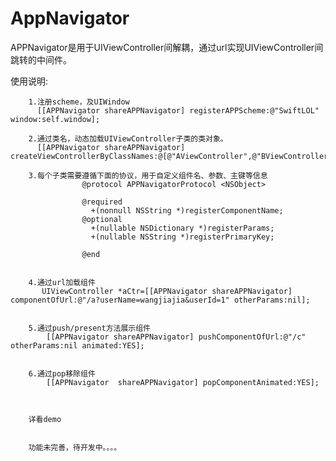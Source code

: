 # AppNavigator


APPNavigator是用于UIViewController间解耦，通过url实现UIViewController间跳转的中间件。


使用说明:

        1.注册scheme，及UIWindow
          [[APPNavigator shareAPPNavigator] registerAPPScheme:@"SwiftLOL" window:self.window];
       
        2.通过类名，动态加载UIViewController子类的类对象。
          [[APPNavigator shareAPPNavigator] createViewControllerByClassNames:@[@"AViewController",@"BViewController",@"CViewController"]];

        3.每个子类需要遵循下面的协议，用于自定义组件名、参数、主键等信息
                    @protocol APPNavigatorProtocol <NSObject>

                    @required
                      +(nonnull NSString *)registerComponentName;
                    @optional
                      +(nullable NSDictionary *)registerParams;
                      +(nullable NSString *)registerPrimaryKey;

                    @end


        4.通过url加载组件
           UIViewController *aCtr=[[APPNavigator shareAPPNavigator] componentOfUrl:@"/a?userName=wangjiajia&userId=1" otherParams:nil];


        5.通过push/present方法展示组件
            [[APPNavigator shareAPPNavigator] pushComponentOfUrl:@"/c" otherParams:nil animated:YES];


        6.通过pop移除组件
            [[APPNavigator  shareAPPNavigator] popComponentAnimated:YES];



        详看demo


        功能未完善，待开发中。。。。        
